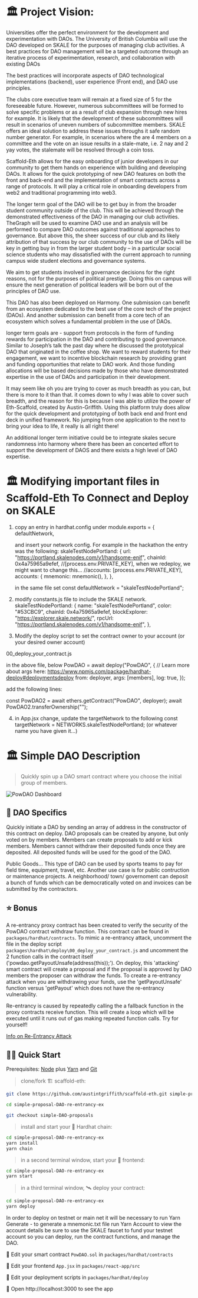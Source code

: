 
# 🏛️ Project Vision:

Universities offer the perfect environment for the development and experimentation with DAOs.  The University of British Columbia will use the DAO developed on SKALE for the purposes of managing club activities.  A best practices for DAO management will be a targeted outcome through an iterative process of experimentation, research, and collaboration with existing DAOs 

The best practices will incorporate aspects of DAO technological implementations (backend), user experience (Front end), and DAO use principles.  

The clubs core executive team will remain at a fixed size of 5 for the foreseeable future.  However, numerous subcommittees will be formed to solve specific problems or as a result of club expansion through new hires for example.  It is likely that the development of these subcommittees will result in scenarios of uneven numbers of subcommittee members.  SKALE offers an ideal solution to address these issues throughs it safe random number generator.  For example, in scenarios where the are 4 members on a committee and the vote on an issue results in a stale-mate, i.e. 2 nay and 2 yay votes, the stalemate will be resolved through a coin toss.

Scaffold-Eth allows for the easy onboarding of junior developers in our community to get them hands on experience with building and developing DAOs.  It allows for the quick prototyping of new DAO features on both the front and back-end and the implementation of smart contracts across a range of protocols.  It will play a critical role in onboarding developers from web2 and traditional programming into web3.

The longer term goal of the DAO will be to get buy in from the broader student community outside of the club.  This will be achieved through the demonstrated effectiveness of the DAO in managing our club activities.  TheGraph will be used to examine DAO use and an analysis will be performed to compare DAO outcomes against traditional approaches to governance.  But above this, the sheer success of our club and its likely attribution of that success by our club community to the use of DAOs will be key in getting buy in from the larger student body – in a particular social science students who may dissatisfied with the current approach to running campus wide student elections and governance systems. 

We aim to get students involved in governance decisions for the right reasons, not for the purposes of political prestige. Doing this on campus will ensure the next generation of political leaders will be born  out of the principles of DAO use.

This DAO has also been deployed on Harmony.  One submission can benefit from an ecosystem dedicated to the best use of the core tech of the project (DAOs).  And another submission can benefit from a core tech of an ecosystem which solves a fundamental problem in the use of DAOs.

longer term goals are -  support from protocols in the form of funding rewards for participation in the DAO and contributing to good governance.  Similar to Joseph’s talk the past day where he discussed the prototypical DAO that originated in the coffee shop.  We want to reward students for their engagement, we want to incentive blockchain research by providing grant and funding opportunities that relate to DAO work.  And those funding allocations will be based decisions made by those who have demonstrated expertise in the use of DAOs and participation in their development.  

It may seem like oh you are trying to cover as much breadth as you can, but there is more to it than that.  it comes down to why I was able to cover such breadth, and the reason for this is because I was able to utilize the power of Eth-Scaffold, created by Austin-Griffith.  Using this platform truly does allow for the quick development and prototyping of both back end and front end deck in unified framework.  No jumping from one application to the next to bring your idea to life, it really is all right there!

An additional longer term initiative could be to integrate skales secure randomness into harmony where there has been an concerted effort to support the development of DAOS and there exists a high level of DAO expertise. 

# 🏛 Modifying important files in Scaffold-Eth To Connect and Deploy on SKALE

1. copy an entry in hardhat.config under module.exports = {
    defaultNetwork,
    
    and insert your network config.  For example in the hackathon the entry was the following:
    skaleTestNodePortland: {
      url: "https://portland.skalenodes.com/v1/handsome-enif",
      chainId: 0x4a75965a9efef,
      //[process.env.PRIVATE_KEY],  when we redeploy, we might want to change this...
      //accounts: [process.env.PRIVATE_KEY],
      accounts: {
        mnemonic: mnemonic(),
      },
    },
    
    in the same file set const defaultNetwork = "skaleTestNodePortland";
    

2. modify constants.js file to include the SKALE network.
  skaleTestNodePortland: {
    name: "skaleTestNodePortland",
    color: "#53CBC9",
    chainId: 0x4a75965a9efef,
    blockExplorer: "https://explorer.skale.network/",
    rpcUrl: "https://portland.skalenodes.com/v1/handsome-enif",
  },


3. Modify the deploy script to set the contract owner to your account (or your desired owner account)

  00_deploy_your_contract.js
  
  in the above file, below 
    PowDAO = await deploy("PowDAO", {
    // Learn more about args here: https://www.npmjs.com/package/hardhat-deploy#deploymentsdeploy
    from: deployer,
    args: [members],
    log: true,
  });
  
  add the following lines:
  
  const PowDAO2 = await ethers.getContract("PowDAO", deployer);
  await PowDAO2.transferOwnership("<YOURDESIRED DEPLOYER ACCOUNT ADDRESS>");

4. in App.jsx change, update the targetNetwork to the following
  const targetNetwork = NETWORKS.skaleTestNodePortland;  (or whatever name you have given it...)

# 🏛️ Simple DAO Description

> Quickly spin up a DAO smart contract where you choose the initial group of members.

![PowDAO Dashboard](https://scaffold-eth-readme-images.s3.amazonaws.com/Screenshot+2022-02-10+174055.png)

## 📘 DAO Specifics

Quickly initiate a DAO by sending an array of address in the constructor of this contract on deploy. DAO proposals can be created by anyone, but only voted on by members. Members can create proposals to add or kick members. Members cannot withdraw their deposited funds once they are deposited. All deposited funds will be used for the good of the DAO.

Public Goods...
This type of DAO can be used by sports teams to pay for field time, equipment, travel, etc. Another use case is for public contruction or maintenance projects. 
A neighborhood/ town/ governoment can deposit a bunch of funds which can be democratically voted on and invoices can be submitted by the contractors.  

## ⭐ Bonus

A re-entrancy proxy contract has been created to verify the security of the PowDAO contract withdraw function. This contract can be found in `packages/hardhat/contracts`. To mimic a re-entrancy attack, uncomment the file in the deploy script `packages\hardhat\deploy\00_deploy_your_contract.js` and uncomment the 2 function calls in the contract itself ('powdao.getPayoutUnsafe(address(this));'). On deploy, this 'attacking' smart contract will create a proposal and if the proposal is approved by DAO members the proposer can withdraw the funds. To create a re-entrancy attack when you are withdrawing your funds, use the 'getPayoutUnsafe' function versus 'getPayout' which does not have the re-entrancy vulnerability. 

Re-entrancy is caused by repeatedly calling the a fallback function in the proxy contracts receive function. This will create a loop which will be executed until it runs out of gas making repeated function calls. Try for yourself!

[Info on Re-Entrancy Attack](https://quantstamp.com/blog/what-is-a-re-entrancy-attack)

## 🏄‍♂️ Quick Start

Prerequisites: [Node](https://nodejs.org/en/download/) plus [Yarn](https://classic.yarnpkg.com/en/docs/install/) and [Git](https://git-scm.com/downloads)

> clone/fork 🏗 scaffold-eth:

```bash
git clone https://github.com/austintgriffith/scaffold-eth.git simple-proposal-DAO-re-entrancy-ex

cd simple-proposal-DAO-re-entrancy-ex

git checkout simple-DAO-proposals
```

> install and start your 👷‍ Hardhat chain:

```bash
cd simple-proposal-DAO-re-entrancy-ex
yarn install
yarn chain
```

> in a second terminal window, start your 📱 frontend:

```bash
cd simple-proposal-DAO-re-entrancy-ex
yarn start
```

> in a third terminal window, 🛰 deploy your contract:

```bash
cd simple-proposal-DAO-re-entrancy-ex
yarn deploy
```
  
In order to deploy on testnet or main net it will be necessary to run 
  Yarn Generate - to generate a mnemonic.txt file
   run Yarn Account to view the account details
  be sure to use the SKALE faucet to fund your testnet account so you can deploy, run the contract functions, and manage the DAO.
  

🔏 Edit your smart contract `PowDAO.sol` in `packages/hardhat/contracts`

📝 Edit your frontend `App.jsx` in `packages/react-app/src`

💼 Edit your deployment scripts in `packages/hardhat/deploy`

📱 Open http://localhost:3000 to see the app
